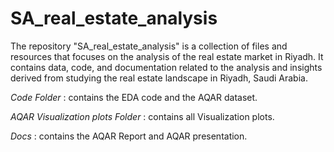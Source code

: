 # SA_real_estate_analysis
The repository "SA_real_estate_analysis" is a collection of files and resources that focuses on the analysis of the real estate market in Riyadh. It contains data, code, and documentation related to the analysis and insights derived from studying the real estate landscape in Riyadh, Saudi Arabia.

*Code Folder* : contains the EDA code and the AQAR dataset.

*AQAR Visualization plots Folder* : contains all Visualization plots.

*Docs* : contains the AQAR Report and AQAR presentation.
